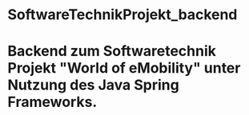 # SoftwareTechnikProjekt_backend
# Backend zum Softwaretechnik Projekt "World of eMobility" unter Nutzung des Java Spring Frameworks.
